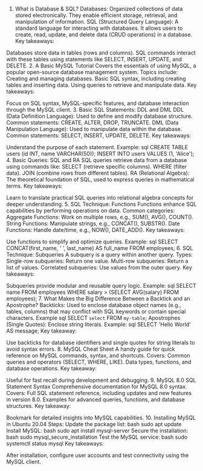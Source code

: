 1. What is Database & SQL?
Databases: Organized collections of data stored electronically. They enable efficient storage, retrieval, and manipulation of information.
SQL (Structured Query Language): A standard language for interacting with databases. It allows users to create, read, update, and delete data (CRUD operations) in a database.
Key takeaways:

Databases store data in tables (rows and columns).
SQL commands interact with these tables using statements like SELECT, INSERT, UPDATE, and DELETE.
2. A Basic MySQL Tutorial
Covers the essentials of using MySQL, a popular open-source database management system.
Topics include:
Creating and managing databases.
Basic SQL syntax, including creating tables and inserting data.
Using queries to retrieve and manipulate data.
Key takeaways:

Focus on SQL syntax, MySQL-specific features, and database interaction through the MySQL client.
3. Basic SQL Statements: DDL and DML
DDL (Data Definition Language): Used to define and modify database structure.
Common statements: CREATE, ALTER, DROP, TRUNCATE.
DML (Data Manipulation Language): Used to manipulate data within the database.
Common statements: SELECT, INSERT, UPDATE, DELETE.
Key takeaways:

Understand the purpose of each statement.
Example:
sql
CREATE TABLE users (id INT, name VARCHAR(50));
INSERT INTO users VALUES (1, 'Alice');
4. Basic Queries: SQL and RA
SQL queries retrieve data from a database using commands like:
SELECT (retrieve specific columns).
WHERE (filter data).
JOIN (combine rows from different tables).
RA (Relational Algebra): The theoretical foundation of SQL, used to express queries in mathematical terms.
Key takeaways:

Learn to translate practical SQL queries into relational algebra concepts for deeper understanding.
5. SQL Technique: Functions
Functions enhance SQL capabilities by performing operations on data.
Common categories:
Aggregate Functions: Work on multiple rows, e.g., SUM(), AVG(), COUNT().
String Functions: Manipulate strings, e.g., CONCAT(), SUBSTR().
Date Functions: Handle date/time, e.g., NOW(), DATE_ADD().
Key takeaways:

Use functions to simplify and optimize queries.
Example:
sql
SELECT CONCAT(first_name, ' ', last_name) AS full_name FROM employees;
6. SQL Technique: Subqueries
A subquery is a query within another query.
Types:
Single-row subqueries: Return one value.
Multi-row subqueries: Return a list of values.
Correlated subqueries: Use values from the outer query.
Key takeaways:

Subqueries provide modular and reusable query logic.
Example:
sql
SELECT name FROM employees WHERE salary > (SELECT AVG(salary) FROM employees);
7. What Makes the Big Difference Between a Backtick and an Apostrophe?
Backticks: Used to enclose database object names (e.g., tables, columns) that may conflict with SQL keywords or contain special characters.
Example
sql
SELECT `select` FROM `my-table`;
Apostrophes (Single Quotes): Enclose string literals.
Example:
sql
SELECT 'Hello World' AS message;
Key takeaway:

Use backticks for database identifiers and single quotes for string literals to avoid syntax errors.
8. MySQL Cheat Sheet
A handy guide for quick reference on MySQL commands, syntax, and shortcuts.
Covers:
Common queries and operators (SELECT, WHERE, LIKE).
Data types, functions, and database operations.
Key takeaway:

Useful for fast recall during development and debugging.
9. MySQL 8.0 SQL Statement Syntax
Comprehensive documentation for MySQL 8.0 syntax.
Covers:
Full SQL statement reference, including updates and new features in version 8.0.
Examples for advanced queries, functions, and database structures.
Key takeaway:

Bookmark for detailed insights into MySQL capabilities.
10. Installing MySQL in Ubuntu 20.04
Steps:
Update the package list:
bash
sudo apt update
Install MySQL:
bash
sudo apt install mysql-server
Secure the installation:
bash
sudo mysql_secure_installation
Test the MySQL service:
bash
sudo systemctl status mysql
Key takeaways:

After installation, configure user accounts and test connectivity using the MySQL client.
